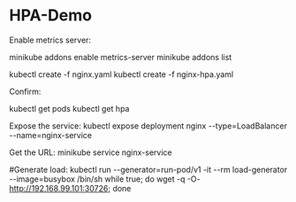 # HPA-Demo

Enable metrics server:

minikube addons enable metrics-server
minikube addons list

kubectl create -f nginx.yaml
kubectl create -f nginx-hpa.yaml

Confirm:

kubectl get pods
kubectl get hpa

Expose the service:
kubectl expose deployment nginx --type=LoadBalancer --name=nginx-service

Get the URL:
minikube service nginx-service

#Generate load:
kubectl run --generator=run-pod/v1 -it --rm load-generator --image=busybox /bin/sh
while true; do wget -q -O- http://192.168.99.101:30726; done

